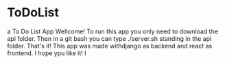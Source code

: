 # ToDoList
a To Do List App
Wellcome!
To run this app you only need to download the api folder.
Then in a git bash you can type ./server.sh standing in the api folder. That's it!
This app was made withdjango as backend and react as frontend.
I hope ypu like it!
I 
